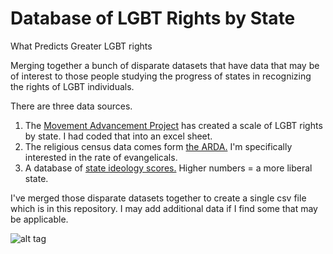 # Database of LGBT Rights by State 
What Predicts Greater LGBT rights

Merging together a bunch of disparate datasets that have data that may be of interest to those people studying the progress of states in recognizing the rights of LGBT individuals. 

There are three data sources. 

1. The [Movement Advancement Project](http://lgbtmap.org/equality-maps/legal_equality_by_state) has created a scale of LGBT rights by state. I had coded that into an excel sheet. 
2. The religious census data comes form [the ARDA.](http://www.thearda.com/Archive/Files/Descriptions/RCMSCY10.asp) I'm specifically interested in the rate of evangelicals. 
3. A database of [state ideology scores.](https://rcfording.wordpress.com/state-ideology-data/) Higher numbers = a more liberal state. 

I've merged those disparate datasets together to create a single csv file which is in this repository. I may add additional data if I find some that may be applicable. 

![alt tag](https://raw.githubusercontent.com/ryanburge/lgbt/master/percent_map.png)
